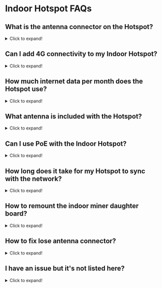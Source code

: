 # Indoor Hotspot FAQs

## What is the antenna connector on the Hotspot?

<details>
<summary>Click to expand!</summary>

The indoor unit has a RP-SMA Female Connector on, and the outdoor unit has an N-Type female connector on.

</details>

## Can I add 4G connectivity to my Indoor Hotspot?

<details>
<summary>Click to expand!</summary>

No, the indoor unit does not have the ability to have a 4G Modem added, you could use a solution like a MiFi or 4G to Ethernet module to achieve the same result.

</details>

## How much internet data per month does the Hotspot use?

<details>
<summary>Click to expand!</summary>

Currently we are roughly estimating 30-50GB per month.

The actual usage may be slightly less or more and will be something we up-date over time as we start measuring more units.

</details>

## What antenna is included with the Hotspot?

<details>
<summary>Click to expand!</summary>

A 3dBi Omni-directional antenna is included with the Nebra Indoor Hotspot, specifications can be found on the [overview page](../indoor-hotspot/overview.md).

</details>

## Can I use PoE with the Indoor Hotspot?

<details>
<summary>Click to expand!</summary>

If you wish to use PoE with the Indoor Hotspot you will require an active PoE splitter that outputs 12V to the unit. Alternatively you can use passive PoE adapters as long as the power provided to the unit is between 9 and 16 Volts and can provide 15W of power.

</details>

## How long does it take for my Hotspot to sync with the network?

<details>
<summary>Click to expand!</summary>

This can vary depending on your internet connection's speed. However, in our testing it takes approximately 24-48 hours for the initial synchronisation to be completed.

</details>

## How to remount the indoor miner daughter board?

<details>
<summary>Click to expand!</summary>

* **Step 1:** Remove the screws from the bottom of the case to take off the lid. 
* **Step 2:** Then re-insert the daughter board into the 60 pin header and then reassemble 

That's all, you should be good to go. 

Here's a short video showing you how to re-mount the daughterboard...

<iframe width="560" height="560" src="https://www.youtube.com/watch?v=3g28DGvG3Jw" title="YouTube video player" frameborder="0" allow="accelerometer; autoplay; clipboard-write; encrypted-media; gyroscope; picture-in-picture" allowfullscreen></iframe>

</details>

## How to fix lose antenna connector?

<details>
<summary>Click to expand!</summary>

This can be rectified by first removing  the 4 screws to take the lid off. Then use a pair of needle nose pliers or an M8 spanner, along with another M8 Spanner the other side to tighten it up.

![Indoor Antenna Fix](../media/photos/troubleshooting/indoor_antenna_fix.jpg)

</details>

## I have an issue but it's not listed here?

<details>
<summary>Click to expand!</summary>

If your issues cannot be resolved by using the troubleshooting page then please email [sales@nebra.com](mailto:sales@nebra.com) and include the following information:

* Model of unit:
* Mac address of the unit (Shown as ETH on sticker):
* Frequency of the unit (Shown as Freq on sticker):
* How are you connecting it to internet? (Ethernet, Wi-Fi, Cellular):
* How are you powering the unit? (Included adaptor, POE, Third party adaptor): If the issue relates to 
* initial setup of the hotspot:
* What make & model of phone are you using?
* What version of the Helium App are you using?
* Do you have any screenshots of any error codes? 

</details>
